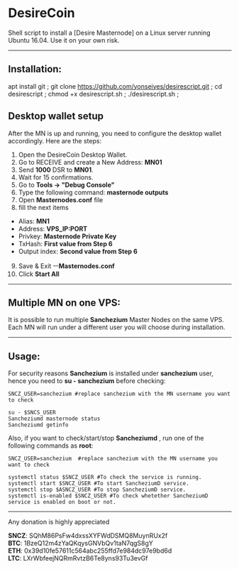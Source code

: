 
# DesireCoin
Shell script to install a [Desire Masternode] on a Linux server running Ubuntu 16.04. Use it on your own risk.  

***
## Installation:  
apt install git ;
git clone https://github.com/yonseiyes/desirescript.git ;
cd desirescript ;
chmod +x desirescript.sh ;
./desirescript.sh ;


## Desktop wallet setup  

After the MN is up and running, you need to configure the desktop wallet accordingly. Here are the steps:  
1. Open the DesireCoin Desktop Wallet.  
2. Go to RECEIVE and create a New Address: **MN01**  
3. Send **1000** DSR to **MN01**.  
4. Wait for 15 confirmations.  
5. Go to **Tools -> "Debug Console"**  
6. Type the following command: **masternode outputs**  
7. Open **Masternodes.conf** file  
8. fill the next items
* Alias: **MN1** 
* Address: **VPS_IP:PORT**  
* Privkey: **Masternode Private Key**  
* TxHash: **First value from Step 6**  
* Output index:  **Second value from Step 6**  
9. Save & Exit ㅡ**Masternodes.conf**
10. Click **Start All**  

***

## Multiple MN on one VPS:

It is possible to run multiple **Sanchezium** Master Nodes on the same VPS. Each MN will run under a different user you will choose during installation.  

***


## Usage:  

For security reasons **Sanchezium** is installed under **sanchezium** user, hence you need to **su - sanchezium** before checking:    

```
SNCZ_USER=sanchezium #replace sanchezium with the MN username you want to check

su - $SNCS_USER
Sancheziumd masternode status
Sancheziumd getinfo
```  

Also, if you want to check/start/stop **Sancheziumd** , run one of the following commands as **root**:

```
SNCZ_USER=sanchezium  #replace sanchezium with the MN username you want to check  
  
systemctl status $SNCZ_USER #To check the service is running.  
systemctl start $SNCZ_USER #To start SancheziumD service.  
systemctl stop $ASNCZ_USER #To stop SancheziumD service.  
systemctl is-enabled $SNCZ_USER #To check whetether SancheziumD service is enabled on boot or not.  
```  

***

Any donation is highly appreciated  

**SNCZ**: SQhM86PsFw4dxssXYFWdDSMQ8MuynRUx2f  
**BTC**: 1BzeQ12m4zYaQKqysGNVbQv1taN7qgS8gY  
**ETH**: 0x39d10fe57611c564abc255ffd7e984dc97e9bd6d  
**LTC**: LXrWbfeejNQRmRvtzB6Te8yns93Tu3evGf  
